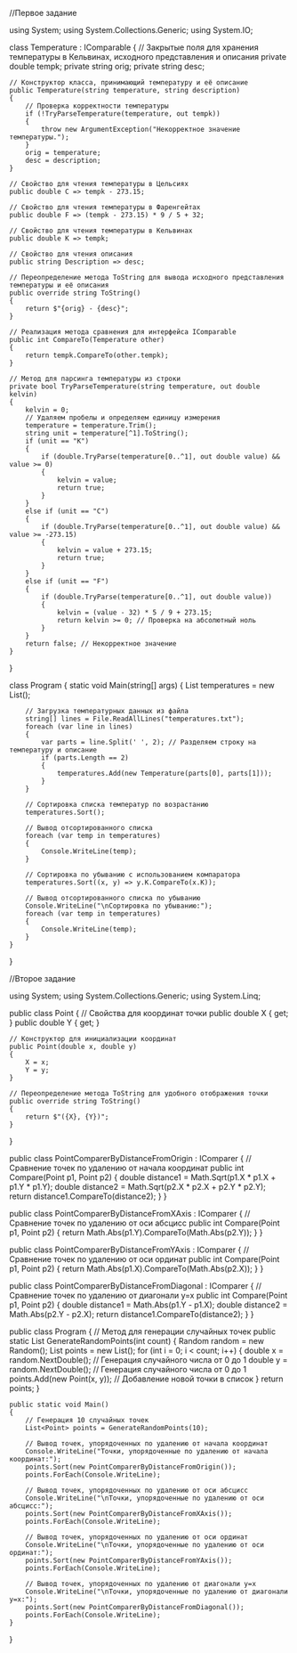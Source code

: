 //Первое задание

using System;
using System.Collections.Generic;
using System.IO;

class Temperature : IComparable<Temperature>
{
    // Закрытые поля для хранения температуры в Кельвинах, исходного представления и описания
    private double tempk;
    private string orig;
    private string desc;

    // Конструктор класса, принимающий температуру и её описание
    public Temperature(string temperature, string description)
    {
        // Проверка корректности температуры
        if (!TryParseTemperature(temperature, out tempk))
        {
            throw new ArgumentException("Некорректное значение температуры.");
        }
        orig = temperature;
        desc = description;
    }

    // Свойство для чтения температуры в Цельсиях
    public double C => tempk - 273.15;

    // Свойство для чтения температуры в Фаренгейтах
    public double F => (tempk - 273.15) * 9 / 5 + 32;

    // Свойство для чтения температуры в Кельвинах
    public double K => tempk;

    // Свойство для чтения описания
    public string Description => desc;

    // Переопределение метода ToString для вывода исходного представления температуры и её описания
    public override string ToString()
    {
        return $"{orig} - {desc}";
    }

    // Реализация метода сравнения для интерфейса IComparable
    public int CompareTo(Temperature other)
    {
        return tempk.CompareTo(other.tempk);
    }

    // Метод для парсинга температуры из строки
    private bool TryParseTemperature(string temperature, out double kelvin)
    {
        kelvin = 0;
        // Удаляем пробелы и определяем единицу измерения
        temperature = temperature.Trim();
        string unit = temperature[^1].ToString();
        if (unit == "K")
        {
            if (double.TryParse(temperature[0..^1], out double value) && value >= 0)
            {
                kelvin = value;
                return true;
            }
        }
        else if (unit == "C")
        {
            if (double.TryParse(temperature[0..^1], out double value) && value >= -273.15)
            {
                kelvin = value + 273.15;
                return true;
            }
        }
        else if (unit == "F")
        {
            if (double.TryParse(temperature[0..^1], out double value))
            {
                kelvin = (value - 32) * 5 / 9 + 273.15;
                return kelvin >= 0; // Проверка на абсолютный ноль
            }
        }
        return false; // Некорректное значение
    }
}

class Program
{
    static void Main(string[] args)
    {
        List<Temperature> temperatures = new List<Temperature>();

        // Загрузка температурных данных из файла
        string[] lines = File.ReadAllLines("temperatures.txt");
        foreach (var line in lines)
        {
            var parts = line.Split(' ', 2); // Разделяем строку на температуру и описание
            if (parts.Length == 2)
            {
                temperatures.Add(new Temperature(parts[0], parts[1]));
            }
        }

        // Сортировка списка температур по возрастанию
        temperatures.Sort();

        // Вывод отсортированного списка
        foreach (var temp in temperatures)
        {
            Console.WriteLine(temp);
        }

        // Сортировка по убыванию с использованием компаратора
        temperatures.Sort((x, y) => y.K.CompareTo(x.K));

        // Вывод отсортированного списка по убыванию
        Console.WriteLine("\nСортировка по убыванию:");
        foreach (var temp in temperatures)
        {
            Console.WriteLine(temp);
        }
    }
}


//Второе задание

using System;
using System.Collections.Generic;
using System.Linq;

public class Point
{
    // Свойства для координат точки
    public double X { get; }
    public double Y { get; }

    // Конструктор для инициализации координат
    public Point(double x, double y)
    {
        X = x;
        Y = y;
    }

    // Переопределение метода ToString для удобного отображения точки
    public override string ToString()
    {
        return $"({X}, {Y})";
    }
}

public class PointComparerByDistanceFromOrigin : IComparer<Point>
{
    // Сравнение точек по удалению от начала координат
    public int Compare(Point p1, Point p2)
    {
        double distance1 = Math.Sqrt(p1.X * p1.X + p1.Y * p1.Y);
        double distance2 = Math.Sqrt(p2.X * p2.X + p2.Y * p2.Y);
        return distance1.CompareTo(distance2);
    }
}

public class PointComparerByDistanceFromXAxis : IComparer<Point>
{
    // Сравнение точек по удалению от оси абсцисс
    public int Compare(Point p1, Point p2)
    {
        return Math.Abs(p1.Y).CompareTo(Math.Abs(p2.Y));
    }
}

public class PointComparerByDistanceFromYAxis : IComparer<Point>
{
    // Сравнение точек по удалению от оси ординат
    public int Compare(Point p1, Point p2)
    {
        return Math.Abs(p1.X).CompareTo(Math.Abs(p2.X));
    }
}

public class PointComparerByDistanceFromDiagonal : IComparer<Point>
{
    // Сравнение точек по удалению от диагонали y=x
    public int Compare(Point p1, Point p2)
    {
        double distance1 = Math.Abs(p1.Y - p1.X);
        double distance2 = Math.Abs(p2.Y - p2.X);
        return distance1.CompareTo(distance2);
    }
}

public class Program
{
    // Метод для генерации случайных точек
    public static List<Point> GenerateRandomPoints(int count)
    {
        Random random = new Random();
        List<Point> points = new List<Point>();
        for (int i = 0; i < count; i++)
        {
            double x = random.NextDouble(); // Генерация случайного числа от 0 до 1
            double y = random.NextDouble(); // Генерация случайного числа от 0 до 1
            points.Add(new Point(x, y)); // Добавление новой точки в список
        }
        return points;
    }

    public static void Main()
    {
        // Генерация 10 случайных точек
        List<Point> points = GenerateRandomPoints(10);

        // Вывод точек, упорядоченных по удалению от начала координат
        Console.WriteLine("Точки, упорядоченные по удалению от начала координат:");
        points.Sort(new PointComparerByDistanceFromOrigin());
        points.ForEach(Console.WriteLine);

        // Вывод точек, упорядоченных по удалению от оси абсцисс
        Console.WriteLine("\nТочки, упорядоченные по удалению от оси абсцисс:");
        points.Sort(new PointComparerByDistanceFromXAxis());
        points.ForEach(Console.WriteLine);

        // Вывод точек, упорядоченных по удалению от оси ординат
        Console.WriteLine("\nТочки, упорядоченные по удалению от оси ординат:");
        points.Sort(new PointComparerByDistanceFromYAxis());
        points.ForEach(Console.WriteLine);

        // Вывод точек, упорядоченных по удалению от диагонали y=x
        Console.WriteLine("\nТочки, упорядоченные по удалению от диагонали y=x:");
        points.Sort(new PointComparerByDistanceFromDiagonal());
        points.ForEach(Console.WriteLine);
    }
}
